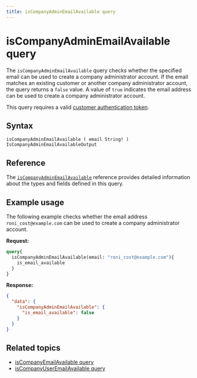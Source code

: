 ```yaml
---
title: isCompanyAdminEmailAvailable query
---
```


# isCompanyAdminEmailAvailable query

The `isCompanyAdminEmailAvailable` query checks whether the specified email can be used to create a company administrator account. If the email matches an existing customer or another company administrator account, the query returns a `false` value. A value of `true` indicates the email address can be used to create a company administrator account.

This query requires a valid [customer authentication token](../../../customer/mutations/generate-token.md).

## Syntax

`isCompanyAdminEmailAvailable ( email String! ) IsCompanyAdminEmailAvailableOutput`

## Reference

The [`isCompanyAdminEmailAvailable`](https://developer.adobe.com/commerce/webapi/graphql-api/index.html#query-isCompanyAdminEmailAvailable) reference provides detailed information about the types and fields defined in this query.

## Example usage

The following example checks whether the email address `roni_cost@example.com` can be used to create a company administrator account.

**Request:**

```graphql
query{
  isCompanyAdminEmailAvailable(email: "roni_cost@example.com"){
    is_email_available
  }
}
```

**Response:**

```json
{
  "data": {
    "isCompanyAdminEmailAvailable": {
      "is_email_available": false
    }
  }
}
```

## Related topics

*  [isCompanyEmailAvailable query](is-company-email-available.md)
*  [isCompanyUserEmailAvailable query](is-company-user-email-available.md)
